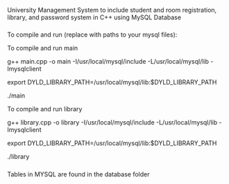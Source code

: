University Management System to include student and room registration, library, and password system in C++ using MySQL Database

#####

To compile and run (replace with paths to your mysql files):

To compile and run main



g++ main.cpp -o main -I/usr/local/mysql/include -L/usr/local/mysql/lib -lmysqlclient

export DYLD_LIBRARY_PATH=/usr/local/mysql/lib:$DYLD_LIBRARY_PATH

./main





To compile and run library



g++ library.cpp -o library -I/usr/local/mysql/include -L/usr/local/mysql/lib -lmysqlclient

export DYLD_LIBRARY_PATH=/usr/local/mysql/lib:$DYLD_LIBRARY_PATH

./library

#####

Tables in MYSQL are found in the database folder

